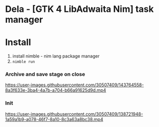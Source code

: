 # Dela - [GTK 4 LibAdwaita Nim] task manager

# Install
1) install nimble - nim lang package manager
2) `nimble run`


### Archive and save stage on close
https://user-images.githubusercontent.com/30507409/143764558-8a3f633e-3ba4-4a7b-a704-b66a91625d9d.mp4  
  
### Init
https://user-images.githubusercontent.com/30507409/138721948-1a59a1b9-a078-46f7-8a10-8c3a63a8bc38.mp4





